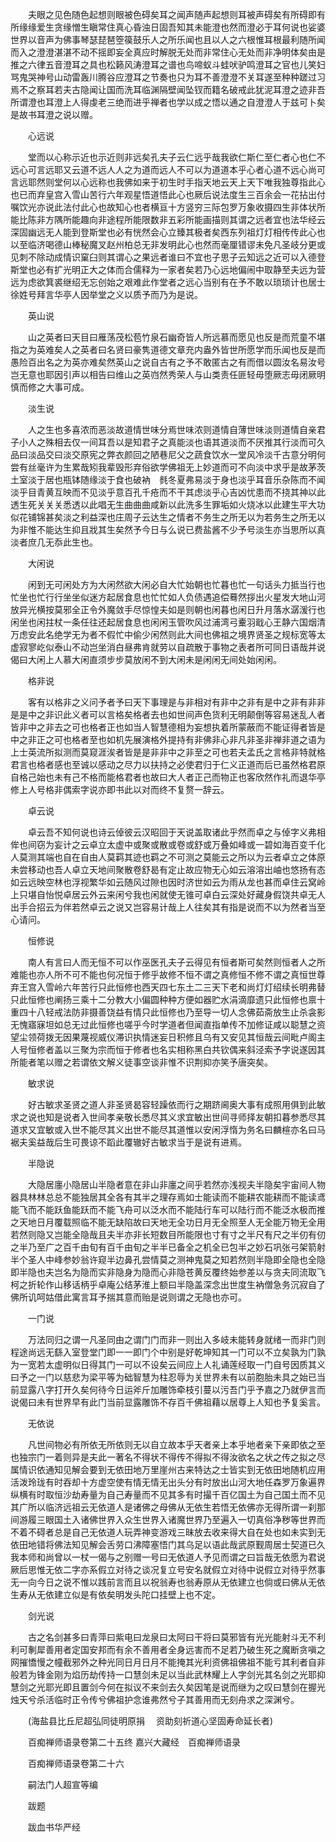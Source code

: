 <!-- { "loadSidebar": true } -->
　　夫眼之见色随色起想则眼被色碍矣耳之闻声随声起想则耳被声碍矣有所碍即有所缘缘爱生贪缘憎生瞋常住真心昏浊日固吾知其未能澄也然而澄必于耳何说也娑婆世界以音声为佛事琴瑟琵琶箜篌鼓乐人之所乐闻也且以人之六根惟耳根最利随所闻而入之澄澄湛湛不动不摇即妄全真应时解脱无处而非常住心无处而非净明体矣由是推之六律五音澄耳之具也松籁风涛澄耳之谱也鸟啼蚁斗蛙吠驴鸣澄耳之官也儿笑妇骂鬼哭神号山动雷轰川腾谷应澄耳之节奏也只为耳不善澄澄不关耳遂至种种蹉过习焉不之察耳若夫古隐闻让国而洗耳临渊隔壁闻坠钗而籍名破戒此犹泥耳澄之迹非吾所谓澄也耳澄上人得虔老三绝而进乎禅者也学以成之悟以通之自澄澄人于兹可卜矣是故书耳澄之说以赠。

　　心远说

　　堂而以心称示近也示近则非远矣孔夫子云仁远乎哉我欲仁斯仁至仁者心也仁不远心可言远耶又云道不远人人之为道而远人不可以为道道本乎心者心道不远心尚可言远耶然则堂何以心远称也我佛如来于初生时手指天地云天上天下唯我独尊指此心也已而弃皇宫入雪山苦行六年观星悟道悟此心也厥后说法度生三百余会一花拈出付嘱饮光亦说此法付此心也故知心也者横亘十方竖穷三际包罗万象收摄四生非体状所能比陈非方隅所能趣向非途程所能限数非五彩所能画描则其谓之远者宜也法华经云深固幽远无人能到登斯堂也必有恍然会心立臻其极者矣西东列祖灯灯相传传此心也以至临济喝德山棒秘魔叉赵州柏总无非发明此心也然而毫厘错谬未免凡圣岐分更或见刺不除动成情识窠臼则其谓心之果远者谁曰不宜也子思子云知远之近可以入德登斯堂也必有扩光明正大之体而合儒释为一家者矣若乃心远地偏闹中取静至夫远为营远为虑欲箕裘继绍无忘创始之艰难此作堂者之远心当别有在予不敢以琐琐计也居士徐姓号拜言华亭人因举堂之义以质予而乃为是说。

　　英山说

　　山之英者曰天目曰雁荡茂松苞竹泉石幽奇皆人所远慕而愿见也反是而荒童不堪指之为英难矣人之英者曰名贤曰豪隽道德文章充内盎外皆世所愿学而乐闻也反是而愚险百出名之为英亦难矣然英山之说自古有之予不敢匿古之有而借以圆汝名易汝号岂无意也耶因引声以相告曰维山之英岿然秀荣人与山类责任匪轻毋堕厥志毋闭厥明慎而修之大事可成。

　　淡生说

　　人之生也多喜浓而恶淡故道情世味分焉世味浓则道情自薄世味淡则道情自亲君子小人之殊相去仅一间耳吾以是知君子之真能淡也语其道淡而不厌推其行淡而可久品曰淡品交曰淡交原宪之弊衣颜回之陋巷尼父之蔬食饮水一堂风冷淡千古意分明何尝有丝毫许为生累哉矧我辈毁形弃俗欲学佛祖无上妙道而可不向淡中求乎是故茅茨土室淡于居也瓶钵随缘淡于食也破衲　毵冬夏弗易淡于身也淡乎耳音乐杂陈而不闻淡乎目青黄互映而不见淡乎意百孔千疮而不干其虑淡乎心吉凶忧患而不挠其神以此透生死关关关悉透以此唱无生曲曲曲咸新以此洗多生罪垢如火烧冰以此建生平大功似花铺锦甚矣淡之利益深也庄周子云达生之情者不务生之所无以为若务生之所无以为非惟不能达生抑且戕其生矣然予今日与么说已费盐酱不少予号淡生亦当思所以真淡者庶几无忝此生也。

　　大闲说

　　闲到无可闲处方为大闲然欲大闲必自大忙始朝也忙暮也忙一句话头力抵当行也忙坐也忙行行坐坐似迷方起居食息也忙忙如人负债遇追偿蓦然拶出火星发大地山河放异光横按莫邪全正令外魔敛手尽惊惶夫如是则朝也闲暮也闲日升月落水潺湲行也闲坐也闲拄杖一条任往还起居食息也闲闲玉管吹风过浦湾弓櫜羽戢心王静六国烟清万虑安此名绝学无为者不假忙中偷少闲然则此大间也佛祖之境界贤圣之规标宽等太虚寂寥屹似泰山不动岂坐消白昼弗肯就劳以自疏散于事物之表者所可同日语哉并说偈曰大闲上人慕大闲直须步步莫放闲不到大闲未是闲闲无间处始闲闲。

　　格非说

　　客有以格非之义问予者予曰天下事理是与非相对有非中之非有是中之非有非非是是中之非识此义者可以言格矣格者去也如世间声色货利无明颠倒等容易迷乱人者皆非中之非去之可也格者正也如当人智慧德相为妄想执着所蒙蔽而不能证得者皆是中之非正之可也格者至也如机先展演格外提持有非佛非心非凡非圣非禅非道之语为上士英流所拟测而莫窥涯涘者皆是是非非中之非至之可也若夫孟氏之言格非特就格君言也格者感也至诚以感动之尽力以扶持之必使君归于仁义正道而后已虽然格君原自格己始也未有己不格而能格君者也故曰大人者正己而物正也客欣然作礼而退华亭修上人号格非偶索字说亦即书此以对而终不复赘一辞云。

　　卓云说

　　卓云吾不知何说也诗云倬彼云汉昭回于天说盖取诸此乎然而卓之与倬字义弗相侔也间窃为妄计之云卓立太虚中或聚或散或卷或舒或万叠如峰或一碧如海百变千化人莫测其端也自在自由人莫羁其迹也羁之不可测之莫能云之所以为云者卓立之体原未尝移动也吾人卓立天地间聚散卷舒曷有定止故应物无心如云溶溶出岫也悠扬有态如云远映空林也浮视繁华如云随风过隙也因时济世如云为雨从龙也甚而卓住云窝岭上只堪自怡悦卓居云外云来闲兮我也闲就使无锥可卓白云深处好藏身假饶共卓无人出手合招云为伴若然卓云之说又岂容易计哉上人往矣其有指是说而不以为然者当至心请问。

　　恒修说

　　南人有言曰人而无恒不可以作巫医孔夫子云得见有恒者斯可矣然则恒者人之所难能也亦人所不可不能也何况恒于修乎故修不恒不谓之真修恒不修不谓之真恒世尊弃王宫入雪岭六年苦行只此恒修也西天四七东土二三天下老和尚灯灯绍续长明弗替只此恒修也阐扬三乘十二分教大小偏圆种种方便如器贮水涓滴靡遗只此恒修也禀十重四十八轻戒法防非摄善饶益有情只此恒修也乃至导一切人念佛茹斋放生止杀衾影无愧寤寐坦如总无过此恒修也嗟乎今时学道者但闻直指单传不加修证咸以聪慧之资望尘领荷拨无因果蔑视威仪滞识执情迷妄日积修且乌有又安见其恒哉云间毗卢阁主人号恒修者盖以三聚为宗而恒于修者也名实相称黑白共钦偶来斜泾索予字说遂因其所能者笔以赠之若谓依文解义徒事空谈非惟不识荆抑亦笑予唐突矣。

　　敏求说

　　好古敏求圣贤之道人非圣贤曷容轻躁依而行之期跻阃奥大事有成照用俱到此敏求之说也知是说者入世间孝亲敬长悉尽其义求宜敏出世间寻师择友朝扣暮参悉尽其道求又宜敏或入世不能尽其义出世不能尽其道惟以安闲浮惰为务名曰麟楦亦名曰马裾夫奚益哉后生可畏谅不蹈此覆辙好古敏求当于是说有进焉。

　　半隐说

　　大隐居廛小隐居山半隐者意在非山非廛之间乎若然亦浅视夫半隐矣宇宙间人物器具林林总总不能独居其全各有其半之理存焉如士能读而不能耕农能耕而不能读鸢能飞而不能跃鱼能跃而不能飞舟可以泛水而不能陆行车可以陆行而不能泛水极而推之天地日月覆载照临不能无缺陷故曰天地无全功日月无全照至人无全能万物无全用若然则隐又岂能全隐哉且夫半亦非长短数目所能限也寸有寸之半尺有尺之半仞有仞之半乃至广之百千由旬有百千由旬之半半已备全之机全已包半之妙石巩张弓架箭射半个圣人中峰参妙翁许窥半边鼻孔尝情莫之测神鬼莫之知若然则半隐即全隐也全隐即半隐也夫岂名为隐而实非隐身为隐而心非隐苍黄反覆终始参差以与贪夫同流取飞柯之折轮作山移话柄乎卓庵公结茅淮上额曰半隐盖深念出世度生衲僧急务沉寂自了佛所讥呵姑借此寓言耳予揣其意而贻是说则谓之无隐也亦可。

　　一门说

　　万法同归之谓一凡圣同由之谓门门而非一则出入多岐未能转身就绪一而非门则程途尚远无繇入室登堂门即一一即门个中别是好乾坤知其一门可以不立矣孰为门孰为一宽若太虚明似日得其门一可以不设矣云间应上人礼诵莲经取一门自号因质其义曰予之一门以慈悲为梁平等为础智慧为柱忍辱为关世界未有以前胞胎未具之始已当前显露八字打开久矣何待今日运斧斤加雕饰牵枝引蔓以污吾门乎予嘉之乃就伊言而说偈曰未有世界早有此门当前显露雕饰不存百千佛祖藉以居尊上人知也予复奚言。

　　无依说

　　凡世间物必有所依无所依则无以自立故本乎天者亲上本乎地者亲下亲即依之至也独宗门一着则异是夫此一著名不得状不得传不得拟不得汝欲名之状之传之拟之尽属情识依通知见解会要到无依田地万里崖州古来特达之士皆实到无依田地随机应用活泼玲珑有时吞却十方虚空使有情无情无出头分有时放出山河大地任森罗万象遍界纵横有时取恒沙劫寿量为自己寿量而不见其多有时撮千百亿国土为自己国土而不见其广所以临济远祖云无依道人是诸佛之母佛从无依生若悟无依佛亦无得所谓一刹那间游履三眼国土入诸佛世界入众生世界入诸魔世界乃至遍入一切真俗净秽等世界而不着不碍者总是自己无依道人玩弄神变游戏三昧放去收来得大自在处也如未实到无依田地错将佛法知见解会舌劳口沸障塞悟门其乌足以语此哉武原觐周居士契道已久我本师和尚曾以一杖一偈与之别赠一号曰无依道人予见而谓之曰旨哉无依愿为君说厥后思惟无依二字亦系假立对待之谈况复立号安名就假立对待中说假立对待乎然事无一向今日之说不惟以践前言而且以祝翁寿也翁寿原从无依建立也倘或曰佛从无依生寿从无依建立似是有依矣明发头陀口挂壁上也不定。

　　剑光说

　　古之名剑甚多曰青萍曰紫电曰龙泉曰太阿曰干将曰莫邪皆有光光能射斗无不利利可剸犀善用者定国安邦而有余不善用者全身远害而不足若乃破生死之魔断贪嗔之网摧憍慢之幢截邪外之种光同日月日月不能掩其光利资佛祖佛祖不能亏其利者自非般若为锋金刚为焰历劫传持一口慧剑未足以当此武林耀上人字剑光其名剑之光耶抑慧剑之光耶光即且置剑今何在拟议不来剑去久矣因笔是说而继为之叹曰慧剑在握光烛天兮杀活临时正令传兮佛祖护念谁弗然兮子其善用而无刻舟求之深渊兮。

　　(海盐县比丘尼超弘同徒明原捐
　资助刻祈道心坚固寿命延长者)

　　百痴禅师语录卷第二十五终
嘉兴大藏经　百痴禅师语录


　　百痴禅师语录卷第二十六

　　嗣法门人超宣等编

　　跋题

　　跋血书华严经

